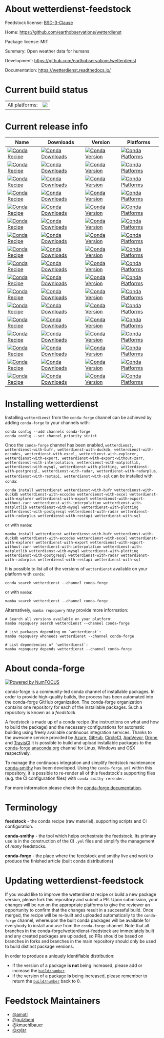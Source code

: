 About wetterdienst-feedstock
============================

Feedstock license: [BSD-3-Clause](https://github.com/conda-forge/wetterdienst-feedstock/blob/main/LICENSE.txt)

Home: https://github.com/earthobservations/wetterdienst

Package license: MIT

Summary: Open weather data for humans

Development: https://github.com/earthobservations/wetterdienst

Documentation: https://wetterdienst.readthedocs.io/

Current build status
====================


<table><tr><td>All platforms:</td>
    <td>
      <a href="https://dev.azure.com/conda-forge/feedstock-builds/_build/latest?definitionId=11161&branchName=main">
        <img src="https://dev.azure.com/conda-forge/feedstock-builds/_apis/build/status/wetterdienst-feedstock?branchName=main">
      </a>
    </td>
  </tr>
</table>

Current release info
====================

| Name | Downloads | Version | Platforms |
| --- | --- | --- | --- |
| [![Conda Recipe](https://img.shields.io/badge/recipe-wetterdienst-green.svg)](https://anaconda.org/conda-forge/wetterdienst) | [![Conda Downloads](https://img.shields.io/conda/dn/conda-forge/wetterdienst.svg)](https://anaconda.org/conda-forge/wetterdienst) | [![Conda Version](https://img.shields.io/conda/vn/conda-forge/wetterdienst.svg)](https://anaconda.org/conda-forge/wetterdienst) | [![Conda Platforms](https://img.shields.io/conda/pn/conda-forge/wetterdienst.svg)](https://anaconda.org/conda-forge/wetterdienst) |
| [![Conda Recipe](https://img.shields.io/badge/recipe-wetterdienst--with--bufr-green.svg)](https://anaconda.org/conda-forge/wetterdienst-with-bufr) | [![Conda Downloads](https://img.shields.io/conda/dn/conda-forge/wetterdienst-with-bufr.svg)](https://anaconda.org/conda-forge/wetterdienst-with-bufr) | [![Conda Version](https://img.shields.io/conda/vn/conda-forge/wetterdienst-with-bufr.svg)](https://anaconda.org/conda-forge/wetterdienst-with-bufr) | [![Conda Platforms](https://img.shields.io/conda/pn/conda-forge/wetterdienst-with-bufr.svg)](https://anaconda.org/conda-forge/wetterdienst-with-bufr) |
| [![Conda Recipe](https://img.shields.io/badge/recipe-wetterdienst--with--duckdb-green.svg)](https://anaconda.org/conda-forge/wetterdienst-with-duckdb) | [![Conda Downloads](https://img.shields.io/conda/dn/conda-forge/wetterdienst-with-duckdb.svg)](https://anaconda.org/conda-forge/wetterdienst-with-duckdb) | [![Conda Version](https://img.shields.io/conda/vn/conda-forge/wetterdienst-with-duckdb.svg)](https://anaconda.org/conda-forge/wetterdienst-with-duckdb) | [![Conda Platforms](https://img.shields.io/conda/pn/conda-forge/wetterdienst-with-duckdb.svg)](https://anaconda.org/conda-forge/wetterdienst-with-duckdb) |
| [![Conda Recipe](https://img.shields.io/badge/recipe-wetterdienst--with--eccodes-green.svg)](https://anaconda.org/conda-forge/wetterdienst-with-eccodes) | [![Conda Downloads](https://img.shields.io/conda/dn/conda-forge/wetterdienst-with-eccodes.svg)](https://anaconda.org/conda-forge/wetterdienst-with-eccodes) | [![Conda Version](https://img.shields.io/conda/vn/conda-forge/wetterdienst-with-eccodes.svg)](https://anaconda.org/conda-forge/wetterdienst-with-eccodes) | [![Conda Platforms](https://img.shields.io/conda/pn/conda-forge/wetterdienst-with-eccodes.svg)](https://anaconda.org/conda-forge/wetterdienst-with-eccodes) |
| [![Conda Recipe](https://img.shields.io/badge/recipe-wetterdienst--with--excel-green.svg)](https://anaconda.org/conda-forge/wetterdienst-with-excel) | [![Conda Downloads](https://img.shields.io/conda/dn/conda-forge/wetterdienst-with-excel.svg)](https://anaconda.org/conda-forge/wetterdienst-with-excel) | [![Conda Version](https://img.shields.io/conda/vn/conda-forge/wetterdienst-with-excel.svg)](https://anaconda.org/conda-forge/wetterdienst-with-excel) | [![Conda Platforms](https://img.shields.io/conda/pn/conda-forge/wetterdienst-with-excel.svg)](https://anaconda.org/conda-forge/wetterdienst-with-excel) |
| [![Conda Recipe](https://img.shields.io/badge/recipe-wetterdienst--with--explorer-green.svg)](https://anaconda.org/conda-forge/wetterdienst-with-explorer) | [![Conda Downloads](https://img.shields.io/conda/dn/conda-forge/wetterdienst-with-explorer.svg)](https://anaconda.org/conda-forge/wetterdienst-with-explorer) | [![Conda Version](https://img.shields.io/conda/vn/conda-forge/wetterdienst-with-explorer.svg)](https://anaconda.org/conda-forge/wetterdienst-with-explorer) | [![Conda Platforms](https://img.shields.io/conda/pn/conda-forge/wetterdienst-with-explorer.svg)](https://anaconda.org/conda-forge/wetterdienst-with-explorer) |
| [![Conda Recipe](https://img.shields.io/badge/recipe-wetterdienst--with--export-green.svg)](https://anaconda.org/conda-forge/wetterdienst-with-export) | [![Conda Downloads](https://img.shields.io/conda/dn/conda-forge/wetterdienst-with-export.svg)](https://anaconda.org/conda-forge/wetterdienst-with-export) | [![Conda Version](https://img.shields.io/conda/vn/conda-forge/wetterdienst-with-export.svg)](https://anaconda.org/conda-forge/wetterdienst-with-export) | [![Conda Platforms](https://img.shields.io/conda/pn/conda-forge/wetterdienst-with-export.svg)](https://anaconda.org/conda-forge/wetterdienst-with-export) |
| [![Conda Recipe](https://img.shields.io/badge/recipe-wetterdienst--with--export--without--zarr-green.svg)](https://anaconda.org/conda-forge/wetterdienst-with-export-without-zarr) | [![Conda Downloads](https://img.shields.io/conda/dn/conda-forge/wetterdienst-with-export-without-zarr.svg)](https://anaconda.org/conda-forge/wetterdienst-with-export-without-zarr) | [![Conda Version](https://img.shields.io/conda/vn/conda-forge/wetterdienst-with-export-without-zarr.svg)](https://anaconda.org/conda-forge/wetterdienst-with-export-without-zarr) | [![Conda Platforms](https://img.shields.io/conda/pn/conda-forge/wetterdienst-with-export-without-zarr.svg)](https://anaconda.org/conda-forge/wetterdienst-with-export-without-zarr) |
| [![Conda Recipe](https://img.shields.io/badge/recipe-wetterdienst--with--interpolation-green.svg)](https://anaconda.org/conda-forge/wetterdienst-with-interpolation) | [![Conda Downloads](https://img.shields.io/conda/dn/conda-forge/wetterdienst-with-interpolation.svg)](https://anaconda.org/conda-forge/wetterdienst-with-interpolation) | [![Conda Version](https://img.shields.io/conda/vn/conda-forge/wetterdienst-with-interpolation.svg)](https://anaconda.org/conda-forge/wetterdienst-with-interpolation) | [![Conda Platforms](https://img.shields.io/conda/pn/conda-forge/wetterdienst-with-interpolation.svg)](https://anaconda.org/conda-forge/wetterdienst-with-interpolation) |
| [![Conda Recipe](https://img.shields.io/badge/recipe-wetterdienst--with--matplotlib-green.svg)](https://anaconda.org/conda-forge/wetterdienst-with-matplotlib) | [![Conda Downloads](https://img.shields.io/conda/dn/conda-forge/wetterdienst-with-matplotlib.svg)](https://anaconda.org/conda-forge/wetterdienst-with-matplotlib) | [![Conda Version](https://img.shields.io/conda/vn/conda-forge/wetterdienst-with-matplotlib.svg)](https://anaconda.org/conda-forge/wetterdienst-with-matplotlib) | [![Conda Platforms](https://img.shields.io/conda/pn/conda-forge/wetterdienst-with-matplotlib.svg)](https://anaconda.org/conda-forge/wetterdienst-with-matplotlib) |
| [![Conda Recipe](https://img.shields.io/badge/recipe-wetterdienst--with--mysql-green.svg)](https://anaconda.org/conda-forge/wetterdienst-with-mysql) | [![Conda Downloads](https://img.shields.io/conda/dn/conda-forge/wetterdienst-with-mysql.svg)](https://anaconda.org/conda-forge/wetterdienst-with-mysql) | [![Conda Version](https://img.shields.io/conda/vn/conda-forge/wetterdienst-with-mysql.svg)](https://anaconda.org/conda-forge/wetterdienst-with-mysql) | [![Conda Platforms](https://img.shields.io/conda/pn/conda-forge/wetterdienst-with-mysql.svg)](https://anaconda.org/conda-forge/wetterdienst-with-mysql) |
| [![Conda Recipe](https://img.shields.io/badge/recipe-wetterdienst--with--plotting-green.svg)](https://anaconda.org/conda-forge/wetterdienst-with-plotting) | [![Conda Downloads](https://img.shields.io/conda/dn/conda-forge/wetterdienst-with-plotting.svg)](https://anaconda.org/conda-forge/wetterdienst-with-plotting) | [![Conda Version](https://img.shields.io/conda/vn/conda-forge/wetterdienst-with-plotting.svg)](https://anaconda.org/conda-forge/wetterdienst-with-plotting) | [![Conda Platforms](https://img.shields.io/conda/pn/conda-forge/wetterdienst-with-plotting.svg)](https://anaconda.org/conda-forge/wetterdienst-with-plotting) |
| [![Conda Recipe](https://img.shields.io/badge/recipe-wetterdienst--with--postgresql-green.svg)](https://anaconda.org/conda-forge/wetterdienst-with-postgresql) | [![Conda Downloads](https://img.shields.io/conda/dn/conda-forge/wetterdienst-with-postgresql.svg)](https://anaconda.org/conda-forge/wetterdienst-with-postgresql) | [![Conda Version](https://img.shields.io/conda/vn/conda-forge/wetterdienst-with-postgresql.svg)](https://anaconda.org/conda-forge/wetterdienst-with-postgresql) | [![Conda Platforms](https://img.shields.io/conda/pn/conda-forge/wetterdienst-with-postgresql.svg)](https://anaconda.org/conda-forge/wetterdienst-with-postgresql) |
| [![Conda Recipe](https://img.shields.io/badge/recipe-wetterdienst--with--radar-green.svg)](https://anaconda.org/conda-forge/wetterdienst-with-radar) | [![Conda Downloads](https://img.shields.io/conda/dn/conda-forge/wetterdienst-with-radar.svg)](https://anaconda.org/conda-forge/wetterdienst-with-radar) | [![Conda Version](https://img.shields.io/conda/vn/conda-forge/wetterdienst-with-radar.svg)](https://anaconda.org/conda-forge/wetterdienst-with-radar) | [![Conda Platforms](https://img.shields.io/conda/pn/conda-forge/wetterdienst-with-radar.svg)](https://anaconda.org/conda-forge/wetterdienst-with-radar) |
| [![Conda Recipe](https://img.shields.io/badge/recipe-wetterdienst--with--radarplus-green.svg)](https://anaconda.org/conda-forge/wetterdienst-with-radarplus) | [![Conda Downloads](https://img.shields.io/conda/dn/conda-forge/wetterdienst-with-radarplus.svg)](https://anaconda.org/conda-forge/wetterdienst-with-radarplus) | [![Conda Version](https://img.shields.io/conda/vn/conda-forge/wetterdienst-with-radarplus.svg)](https://anaconda.org/conda-forge/wetterdienst-with-radarplus) | [![Conda Platforms](https://img.shields.io/conda/pn/conda-forge/wetterdienst-with-radarplus.svg)](https://anaconda.org/conda-forge/wetterdienst-with-radarplus) |
| [![Conda Recipe](https://img.shields.io/badge/recipe-wetterdienst--with--restapi-green.svg)](https://anaconda.org/conda-forge/wetterdienst-with-restapi) | [![Conda Downloads](https://img.shields.io/conda/dn/conda-forge/wetterdienst-with-restapi.svg)](https://anaconda.org/conda-forge/wetterdienst-with-restapi) | [![Conda Version](https://img.shields.io/conda/vn/conda-forge/wetterdienst-with-restapi.svg)](https://anaconda.org/conda-forge/wetterdienst-with-restapi) | [![Conda Platforms](https://img.shields.io/conda/pn/conda-forge/wetterdienst-with-restapi.svg)](https://anaconda.org/conda-forge/wetterdienst-with-restapi) |
| [![Conda Recipe](https://img.shields.io/badge/recipe-wetterdienst--with--sql-green.svg)](https://anaconda.org/conda-forge/wetterdienst-with-sql) | [![Conda Downloads](https://img.shields.io/conda/dn/conda-forge/wetterdienst-with-sql.svg)](https://anaconda.org/conda-forge/wetterdienst-with-sql) | [![Conda Version](https://img.shields.io/conda/vn/conda-forge/wetterdienst-with-sql.svg)](https://anaconda.org/conda-forge/wetterdienst-with-sql) | [![Conda Platforms](https://img.shields.io/conda/pn/conda-forge/wetterdienst-with-sql.svg)](https://anaconda.org/conda-forge/wetterdienst-with-sql) |

Installing wetterdienst
=======================

Installing `wetterdienst` from the `conda-forge` channel can be achieved by adding `conda-forge` to your channels with:

```
conda config --add channels conda-forge
conda config --set channel_priority strict
```

Once the `conda-forge` channel has been enabled, `wetterdienst, wetterdienst-with-bufr, wetterdienst-with-duckdb, wetterdienst-with-eccodes, wetterdienst-with-excel, wetterdienst-with-explorer, wetterdienst-with-export, wetterdienst-with-export-without-zarr, wetterdienst-with-interpolation, wetterdienst-with-matplotlib, wetterdienst-with-mysql, wetterdienst-with-plotting, wetterdienst-with-postgresql, wetterdienst-with-radar, wetterdienst-with-radarplus, wetterdienst-with-restapi, wetterdienst-with-sql` can be installed with `conda`:

```
conda install wetterdienst wetterdienst-with-bufr wetterdienst-with-duckdb wetterdienst-with-eccodes wetterdienst-with-excel wetterdienst-with-explorer wetterdienst-with-export wetterdienst-with-export-without-zarr wetterdienst-with-interpolation wetterdienst-with-matplotlib wetterdienst-with-mysql wetterdienst-with-plotting wetterdienst-with-postgresql wetterdienst-with-radar wetterdienst-with-radarplus wetterdienst-with-restapi wetterdienst-with-sql
```

or with `mamba`:

```
mamba install wetterdienst wetterdienst-with-bufr wetterdienst-with-duckdb wetterdienst-with-eccodes wetterdienst-with-excel wetterdienst-with-explorer wetterdienst-with-export wetterdienst-with-export-without-zarr wetterdienst-with-interpolation wetterdienst-with-matplotlib wetterdienst-with-mysql wetterdienst-with-plotting wetterdienst-with-postgresql wetterdienst-with-radar wetterdienst-with-radarplus wetterdienst-with-restapi wetterdienst-with-sql
```

It is possible to list all of the versions of `wetterdienst` available on your platform with `conda`:

```
conda search wetterdienst --channel conda-forge
```

or with `mamba`:

```
mamba search wetterdienst --channel conda-forge
```

Alternatively, `mamba repoquery` may provide more information:

```
# Search all versions available on your platform:
mamba repoquery search wetterdienst --channel conda-forge

# List packages depending on `wetterdienst`:
mamba repoquery whoneeds wetterdienst --channel conda-forge

# List dependencies of `wetterdienst`:
mamba repoquery depends wetterdienst --channel conda-forge
```


About conda-forge
=================

[![Powered by
NumFOCUS](https://img.shields.io/badge/powered%20by-NumFOCUS-orange.svg?style=flat&colorA=E1523D&colorB=007D8A)](https://numfocus.org)

conda-forge is a community-led conda channel of installable packages.
In order to provide high-quality builds, the process has been automated into the
conda-forge GitHub organization. The conda-forge organization contains one repository
for each of the installable packages. Such a repository is known as a *feedstock*.

A feedstock is made up of a conda recipe (the instructions on what and how to build
the package) and the necessary configurations for automatic building using freely
available continuous integration services. Thanks to the awesome service provided by
[Azure](https://azure.microsoft.com/en-us/services/devops/), [GitHub](https://github.com/),
[CircleCI](https://circleci.com/), [AppVeyor](https://www.appveyor.com/),
[Drone](https://cloud.drone.io/welcome), and [TravisCI](https://travis-ci.com/)
it is possible to build and upload installable packages to the
[conda-forge](https://anaconda.org/conda-forge) [anaconda.org](https://anaconda.org/)
channel for Linux, Windows and OSX respectively.

To manage the continuous integration and simplify feedstock maintenance
[conda-smithy](https://github.com/conda-forge/conda-smithy) has been developed.
Using the ``conda-forge.yml`` within this repository, it is possible to re-render all of
this feedstock's supporting files (e.g. the CI configuration files) with ``conda smithy rerender``.

For more information please check the [conda-forge documentation](https://conda-forge.org/docs/).

Terminology
===========

**feedstock** - the conda recipe (raw material), supporting scripts and CI configuration.

**conda-smithy** - the tool which helps orchestrate the feedstock.
                   Its primary use is in the construction of the CI ``.yml`` files
                   and simplify the management of *many* feedstocks.

**conda-forge** - the place where the feedstock and smithy live and work to
                  produce the finished article (built conda distributions)


Updating wetterdienst-feedstock
===============================

If you would like to improve the wetterdienst recipe or build a new
package version, please fork this repository and submit a PR. Upon submission,
your changes will be run on the appropriate platforms to give the reviewer an
opportunity to confirm that the changes result in a successful build. Once
merged, the recipe will be re-built and uploaded automatically to the
`conda-forge` channel, whereupon the built conda packages will be available for
everybody to install and use from the `conda-forge` channel.
Note that all branches in the conda-forge/wetterdienst-feedstock are
immediately built and any created packages are uploaded, so PRs should be based
on branches in forks and branches in the main repository should only be used to
build distinct package versions.

In order to produce a uniquely identifiable distribution:
 * If the version of a package **is not** being increased, please add or increase
   the [``build/number``](https://docs.conda.io/projects/conda-build/en/latest/resources/define-metadata.html#build-number-and-string).
 * If the version of a package **is** being increased, please remember to return
   the [``build/number``](https://docs.conda.io/projects/conda-build/en/latest/resources/define-metadata.html#build-number-and-string)
   back to 0.

Feedstock Maintainers
=====================

* [@amotl](https://github.com/amotl/)
* [@gutzbenj](https://github.com/gutzbenj/)
* [@kmuehlbauer](https://github.com/kmuehlbauer/)
* [@xylar](https://github.com/xylar/)

